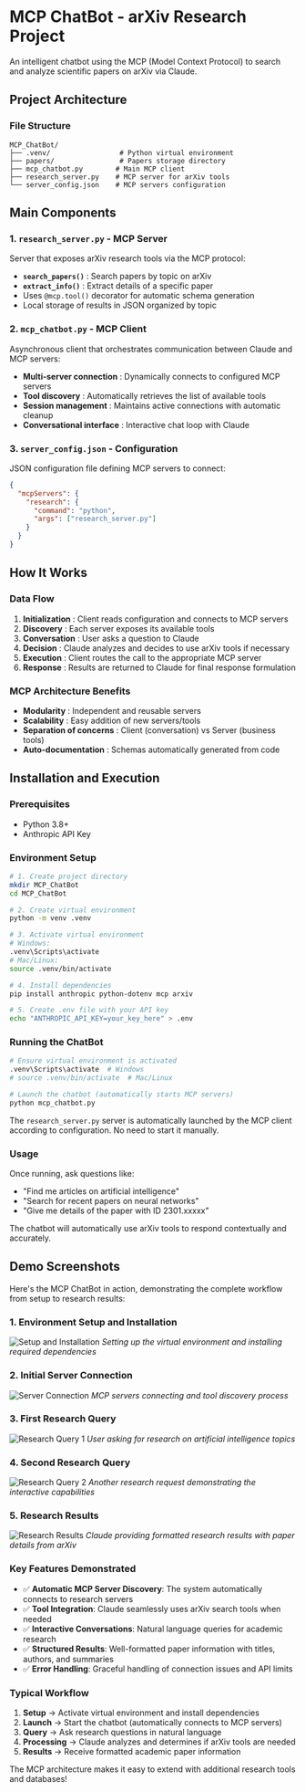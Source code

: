# MCP ChatBot - arXiv Research Project

An intelligent chatbot using the MCP (Model Context Protocol) to search and analyze scientific papers on arXiv via Claude.

## Project Architecture

### File Structure

```
MCP_ChatBot/
├── .venv/                 # Python virtual environment
├── papers/                # Papers storage directory
├── mcp_chatbot.py        # Main MCP client
├── research_server.py    # MCP server for arXiv tools
└── server_config.json    # MCP servers configuration
```

## Main Components

### 1. `research_server.py` - MCP Server
Server that exposes arXiv research tools via the MCP protocol:

- **`search_papers()`** : Search papers by topic on arXiv
- **`extract_info()`** : Extract details of a specific paper
- Uses `@mcp.tool()` decorator for automatic schema generation
- Local storage of results in JSON organized by topic

### 2. `mcp_chatbot.py` - MCP Client
Asynchronous client that orchestrates communication between Claude and MCP servers:

- **Multi-server connection** : Dynamically connects to configured MCP servers
- **Tool discovery** : Automatically retrieves the list of available tools
- **Session management** : Maintains active connections with automatic cleanup
- **Conversational interface** : Interactive chat loop with Claude

### 3. `server_config.json` - Configuration
JSON configuration file defining MCP servers to connect:

```json
{
  "mcpServers": {
    "research": {
      "command": "python",
      "args": ["research_server.py"]
    }
  }
}
```

## How It Works

### Data Flow
1. **Initialization** : Client reads configuration and connects to MCP servers
2. **Discovery** : Each server exposes its available tools
3. **Conversation** : User asks a question to Claude
4. **Decision** : Claude analyzes and decides to use arXiv tools if necessary
5. **Execution** : Client routes the call to the appropriate MCP server
6. **Response** : Results are returned to Claude for final response formulation

### MCP Architecture Benefits
- **Modularity** : Independent and reusable servers
- **Scalability** : Easy addition of new servers/tools
- **Separation of concerns** : Client (conversation) vs Server (business tools)
- **Auto-documentation** : Schemas automatically generated from code

## Installation and Execution

### Prerequisites
- Python 3.8+
- Anthropic API Key

### Environment Setup

```bash
# 1. Create project directory
mkdir MCP_ChatBot
cd MCP_ChatBot

# 2. Create virtual environment
python -m venv .venv

# 3. Activate virtual environment
# Windows:
.venv\Scripts\activate
# Mac/Linux:
source .venv/bin/activate

# 4. Install dependencies
pip install anthropic python-dotenv mcp arxiv

# 5. Create .env file with your API key
echo "ANTHROPIC_API_KEY=your_key_here" > .env
```

### Running the ChatBot

```bash
# Ensure virtual environment is activated
.venv\Scripts\activate  # Windows
# source .venv/bin/activate  # Mac/Linux

# Launch the chatbot (automatically starts MCP servers)
python mcp_chatbot.py
```

The `research_server.py` server is automatically launched by the MCP client according to configuration. No need to start it manually.

### Usage

Once running, ask questions like:
- "Find me articles on artificial intelligence"
- "Search for recent papers on neural networks"
- "Give me details of the paper with ID 2301.xxxxx"

The chatbot will automatically use arXiv tools to respond contextually and accurately.

## Demo Screenshots

Here's the MCP ChatBot in action, demonstrating the complete workflow from setup to research results:

### 1. Environment Setup and Installation
![Setup and Installation](screenshots/Answer1.png)
*Setting up the virtual environment and installing required dependencies*

### 2. Initial Server Connection
![Server Connection](screenshots/Initserver.png)
*MCP servers connecting and tool discovery process*

### 3. First Research Query
![Research Query 1](screenshots/Question1.png)
*User asking for research on artificial intelligence topics*

### 4. Second Research Query
![Research Query 2](screenshots/Question2.png)
*Another research request demonstrating the interactive capabilities*

### 5. Research Results
![Research Results](screenshots/Answer2.png)
*Claude providing formatted research results with paper details from arXiv*

### Key Features Demonstrated

- ✅ **Automatic MCP Server Discovery**: The system automatically connects to research servers
- ✅ **Tool Integration**: Claude seamlessly uses arXiv search tools when needed
- ✅ **Interactive Conversations**: Natural language queries for academic research
- ✅ **Structured Results**: Well-formatted paper information with titles, authors, and summaries
- ✅ **Error Handling**: Graceful handling of connection issues and API limits

### Typical Workflow

1. **Setup** → Activate virtual environment and install dependencies
2. **Launch** → Start the chatbot (automatically connects to MCP servers)
3. **Query** → Ask research questions in natural language
4. **Processing** → Claude analyzes and determines if arXiv tools are needed
5. **Results** → Receive formatted academic paper information

The MCP architecture makes it easy to extend with additional research tools and databases!